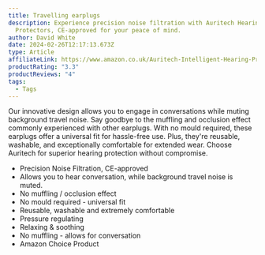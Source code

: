 ```yaml
---
title: Travelling earplugs
description: Experience precision noise filtration with Auritech Hearing
  Protectors, CE-approved for your peace of mind.
author: David White
date: 2024-02-26T12:17:13.673Z
type: Article
affiliateLink: https://www.amazon.co.uk/Auritech-Intelligent-Hearing-Protection-Travelling/dp/B06XHJS2CN?maas=maas_adg_BA64DC7534EB1E48EF34F98E1DAD6759_afap_abs&ref_=aa_maas&tag=maas
productRating: "3.3"
productReviews: "4"
tags:
  - Tags
---
```

Our innovative design allows you to engage in conversations while muting background travel noise. Say goodbye to the muffling and occlusion effect commonly experienced with other earplugs. With no mould required, these earplugs offer a universal fit for hassle-free use. Plus, they're reusable, washable, and exceptionally comfortable for extended wear. Choose Auritech for superior hearing protection without compromise.

* Precision Noise Filtration, CE-approved
* Allows you to hear conversation, while background travel noise is muted.
* No muffling / occlusion effect
* No mould required - universal fit
* Reusable, washable and extremely comfortable
* Pressure regulating 
* Relaxing & soothing
* No muffling - allows for conversation
* Amazon Choice Product
